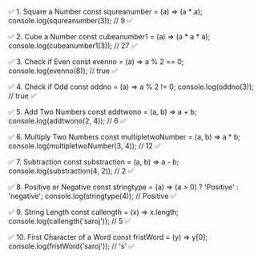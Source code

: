 
✅ 1. Square a Number
const squreanumber = (a) => (a * a);
console.log(squreanumber(3)); // 9 ✅

✅ 2. Cube a Number
const cubeanumber1 = (a) => (a * a * a);
console.log(cubeanumber1(3)); // 27 ✅

✅ 3. Check if Even
const evenno = (a) => a % 2 == 0;
console.log(evenno(8)); // true ✅

✅ 4. Check if Odd
const oddno = (a) => a % 2 != 0;
console.log(oddno(3)); // true ✅


✅ 5. Add Two Numbers
const addtwono = (a, b) => a + b;
console.log(addtwono(2, 4)); // 6 ✅


✅ 6. Multiply Two Numbers
const multipletwoNumber = (a, b) => a * b;
console.log(multipletwoNumber(3, 4)); // 12 ✅


✅ 7. Subtraction
const substraction = (a, b) => a - b;
console.log(substraction(4, 2)); // 2 ✅


✅ 8. Positive or Negative
const stringtype = (a) => (a > 0) ? 'Positive' : 'negative';
console.log(stringtype(4)); // Positive ✅


✅ 9. String Length
const callength = (x) => x.length;
console.log(callength('saroj')); // 5 ✅


✅ 10. First Character of a Word
const fristWord = (y) => y[0];
console.log(fristWord('saroj')); // 's' ✅

